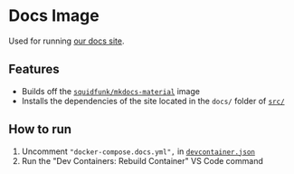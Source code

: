 # Docs Image

Used for running [our docs site](https://github.com/UBCSailbot/docs).

## Features

- Builds off the [`squidfunk/mkdocs-material`](https://hub.docker.com/r/squidfunk/mkdocs-material) image
- Installs the dependencies of the site located in the `docs/` folder of [`src/`](../../src/)

## How to run

1. Uncomment `"docker-compose.docs.yml",` in [`devcontainer.json`](./devcontainer.json)
2. Run the "Dev Containers: Rebuild Container" VS Code command
